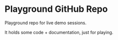 # Playground GitHub Repo

Playground repo for live demo sessions.

It holds some code + documentation, just for playing.

